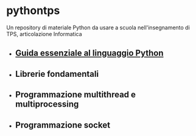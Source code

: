 # pythontps
Un repository di materiale Python da usare a scuola nell'insegnamento di TPS, articolazione Informatica

- ## [Guida essenziale al linguaggio Python](https://github.com/mdessolis/pythontps/blob/main/Guida%20essenziale%20a%20Python.md) ##
- ## Librerie fondamentali ##
- ## Programmazione multithread e multiprocessing ##
- ## Programmazione socket ##
